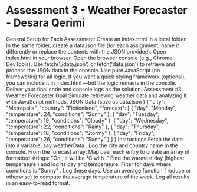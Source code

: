 # Assessment 3 - Weather Forecaster - Desara Qerimi
 
General Setup for Each Assessment:
Create an index.html in a local folder.
In the same folder, create a data.json file (for each assignment, name it differently or replace the contents with the JSON provided).
Open index.html in your browser.
Open the browser console (e.g., Chrome DevTools).
Use fetch('./data.json') or fetch('data.json') to retrieve and process the JSON data in the console.
Use pure JavaScript (no frameworks) for all logic.
If you want a quick styling framework (optional), you can include it in index.html —but the logic remains in the console.
Deliver your final code and console logs as the solution.
Assessment #3: Weather Forecaster
Goal Simulate retrieving weather data and analyzing it with JavaScript methods.
JSON Data (save as data.json )
{ "city": "Metropolis", "country": "Fictionland", "forecast": [ { "day": "Monday", "temperature": 24, "conditions": "Sunny" }, { "day": "Tuesday", "temperature": 19, "conditions": "Cloudy" }, { "day": "Wednesday", "temperature": 22, "conditions": "Rainy" }, { "day": "Thursday", "temperature": 18, "conditions": "Stormy" }, { "day": "Friday", "temperature": 26, "conditions": "Sunny" } ] }
Instructions
Fetch the data into a variable, say weatherData .
Log the city and country name in the console.
From the forecast array:
Map over each entry to create an array of formatted strings:
"On , it will be °C with ."
Find the warmest day (highest temperature ) and log its day and temperature.
Filter for days where conditions is "Sunny" . Log these days.
Use an average function ( reduce or otherwise) to compute the average temperature of the week.
Log all results in an easy-to-read format.